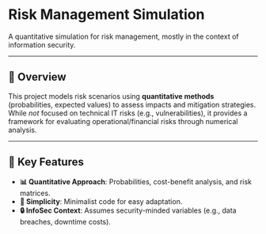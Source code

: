 # Risk Management Simulation  

A quantitative simulation for risk management, mostly in the context of information security.

---

## 📌 Overview  
This project models risk scenarios using **quantitative methods** (probabilities, expected values) to assess impacts and mitigation strategies. While *not* focused on technical IT risks (e.g., vulnerabilities), it provides a framework for evaluating operational/financial risks through numerical analysis.  

---

## 🔑 Key Features  
- **📊 Quantitative Approach**: Probabilities, cost-benefit analysis, and risk matrices.  
- **🎯 Simplicity**: Minimalist code for easy adaptation.  
- **🔒 InfoSec Context**: Assumes security-minded variables (e.g., data breaches, downtime costs).  
